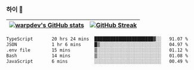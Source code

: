 
### 하이 👋
[![warpdev's GitHub stats](https://github-readme-stats.vercel.app/api?username=warpdev&show_icons=true&theme=vue-dark)](#) |[![GitHub Streak](https://github-readme-streak-stats.herokuapp.com/?user=warpdev&theme=dark)](#)
--- | --- |
<!--START_SECTION:waka-->

```txt
TypeScript       20 hrs 24 mins  ██████████████████████▓░░   91.07 %
JSON             1 hr 6 mins     █▒░░░░░░░░░░░░░░░░░░░░░░░   04.97 %
.env file        15 mins         ▒░░░░░░░░░░░░░░░░░░░░░░░░   01.12 %
Bash             14 mins         ▒░░░░░░░░░░░░░░░░░░░░░░░░   01.08 %
JavaScript       6 mins          ░░░░░░░░░░░░░░░░░░░░░░░░░   00.49 %
```

<!--END_SECTION:waka-->

<!--
**warpdev/warpdev** is a ✨ _special_ ✨ repository because its `README.md` (this file) appears on your GitHub profile.

Here are some ideas to get you started:

- 🔭 I’m currently working on ...
- 🌱 I’m currently learning ...
- 👯 I’m looking to collaborate on ...
- 🤔 I’m looking for help with ...
- 💬 Ask me about ...
- 📫 How to reach me: ...
- 😄 Pronouns: ...
- ⚡ Fun fact: ...
-->
